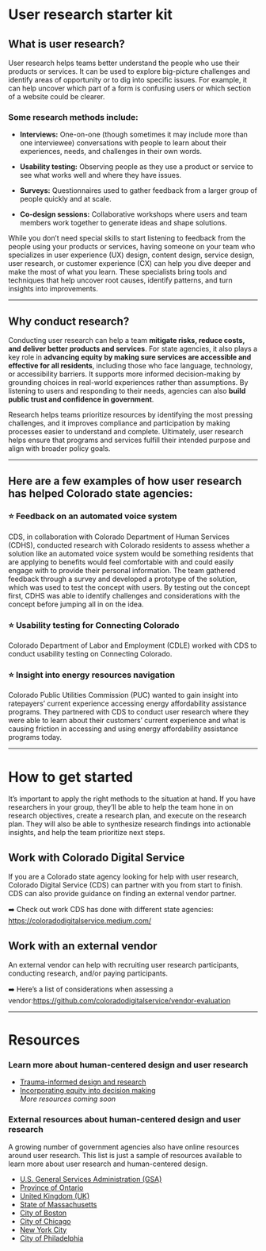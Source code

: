 # User research starter kit

## What is user research?

User research helps teams better understand the people who use their products or services. It can be used to explore big-picture challenges and identify areas of opportunity or to dig into specific issues. For example, it can help uncover which part of a form is confusing users or which section of a website could be clearer.

### Some research methods include:

- **Interviews:** One-on-one (though sometimes it may include more than one interviewee) conversations with people to learn about their experiences, needs, and challenges in their own words.

- **Usability testing:** Observing people as they use a product or service to see what works well and where they have issues.

- **Surveys:** Questionnaires used to gather feedback from a larger group of people quickly and at scale.

- **Co-design sessions:** Collaborative workshops where users and team members work together to generate ideas and shape solutions.

While you don’t need special skills to start listening to feedback from the people using your products or services, having someone on your team who specializes in user experience (UX) design, content design, service design, user research, or customer experience (CX) can help you dive deeper and make the most of what you learn. These specialists bring tools and techniques that help uncover root causes, identify patterns, and turn insights into improvements.

---

## Why conduct research?

Conducting user research can help a team **mitigate risks, reduce costs, and deliver better products and services**. For state agencies, it also plays a key role in **advancing equity by making sure services are accessible and effective for all residents**, including those who face language, technology, or accessibility barriers. It supports more informed decision-making by grounding choices in real-world experiences rather than assumptions. By listening to users and responding to their needs, agencies can also **build public trust and confidence in government**.

Research helps teams prioritize resources by identifying the most pressing challenges, and it improves compliance and participation by making processes easier to understand and complete. Ultimately, user research helps ensure that programs and services fulfill their intended purpose and align with broader policy goals.

---

## Here are a few examples of how user research has helped Colorado state agencies:

### ⭐ Feedback on an automated voice system

CDS, in collaboration with Colorado Department of Human Services (CDHS), conducted research with Colorado residents to assess whether a solution like an automated voice system would be something residents that are applying to benefits would feel comfortable with and could easily engage with to provide their personal information. The team gathered feedback through a survey and developed a prototype of the solution, which was used to test the concept with users. By testing out the concept first, CDHS was able to identify challenges and considerations with the concept before jumping all in on the idea.

### ⭐ Usability testing for Connecting Colorado

Colorado Department of Labor and Employment (CDLE) worked with CDS to conduct usability testing on Connecting Colorado.

### ⭐ Insight into energy resources navigation

Colorado Public Utilities Commission (PUC) wanted to gain insight into ratepayers’ current experience accessing energy affordability assistance programs. They partnered with CDS to conduct user research where they were able to learn about their customers’ current experience and what is causing friction in accessing and using energy affordability assistance programs today. 

---

# How to get started

It’s important to apply the right methods to the situation at hand. If you have researchers in your group, they’ll be able to help the team hone in on research objectives, create a research plan, and execute on the research plan. They will also be able to synthesize research findings into actionable insights, and help the team prioritize next steps.

## Work with Colorado Digital Service

If you are a Colorado state agency looking for help with user research, Colorado Digital Service (CDS) can partner with you from start to finish. CDS can also provide guidance on finding an external vendor partner.

➡️ Check out work CDS has done with different state agencies: https://coloradodigitalservice.medium.com/  

## Work with an external vendor

An external vendor can help with recruiting user research participants, conducting research, and/or paying participants.

➡️ Here’s a list of considerations when assessing a vendor:https://github.com/coloradodigitalservice/vendor-evaluation

---

# Resources

### Learn more about human-centered design and user research

- [Trauma-informed design and research](https://github.com/coloradodigitalservice/trauma-informed-design-and-research)
- [Incorporating equity into decision making](https://github.com/coloradodigitalservice/incorporating-equity-decisions-public)   
_More resources coming soon_

### External resources about human-centered design and user research

A growing number of government agencies also have online resources around user research. This list is just a sample of resources available to learn more about user research and human-centered design.

- [U.S. General Services Administration (GSA)](https://digital.gov/guides/hcd/design-operations)  
- [Province of Ontario](https://www.ontario.ca/page/user-research-guide)  
- [United Kingdom (UK)](https://www.gov.uk/service-manual/user-research)  
- [State of Massachusetts](https://www.mass.gov/info-details/starter-kit-collecting-and-analyzing-constituent-feedback)  
- [City of Boston](https://www.boston.gov/civic-engagement/design-action-research-government)  
- [City of Chicago](https://chicago.github.io/design-methods/)  
- [New York City](https://civicservicedesign.com/)  
- [City of Philadelphia](https://engagement-toolkit.phila.gov/)
